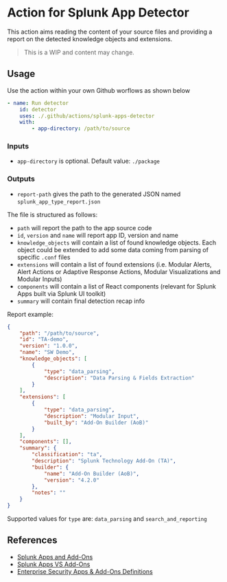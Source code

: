 # Action for Splunk App Detector
This action aims reading the content of your source files and providing a report on the detected knowledge objects and extensions.

> This is a WIP and content may change.

## Usage
Use the action within your own Github worflows as shown below
```yaml
- name: Run detector
    id: detector
    uses: ./.github/actions/splunk-apps-detector
    with:
        - app-directory: /path/to/source
```
### Inputs
* `app-directory` is optional. Default value: `./package`

### Outputs
* `report-path` gives the path to the generated JSON named `splunk_app_type_report.json`

The file is structured as follows:

* `path` will report the path to the app source code
* `id`, `version` and `name` will report app ID, version and name
* `knowledge_objects` will contain a list of found knowledge objects. Each object could be extended to add some data coming from parsing of specific `.conf` files
* `extensions` will contain a list of found extensions (i.e. Modular Alerts, Alert Actions or Adaptive Response Actions, Modular Visualizations and Modular Inputs)
* `components` will contain a list of React components (relevant for Splunk Apps built via Splunk UI toolkit)
* `summary` will contain final detection recap info

Report example:

```json
{
    "path": "/path/to/source",
    "id": "TA-demo",
    "version": "1.0.0",
    "name": "SW Demo",
    "knowledge_objects": [
        {
            "type": "data_parsing",
            "description": "Data Parsing & Fields Extraction"
        }
    ],
    "extensions": [
        {
            "type": "data_parsing",
            "description": "Modular Input",
            "built_by": "Add-On Builder (AoB)"
        }
    ],
    "components": [],
    "summary": {
        "classification": "ta",
        "description": "Splunk Technology Add-On (TA)",
        "builder": {
            "name": "Add-On Builder (AoB)",
            "version": "4.2.0"
        },
        "notes": ""
    }
}
```
Supported values for `type` are: `data_parsing` and `search_and_reporting`


## References
* [Splunk Apps and Add-Ons](https://www.splunk.com/en_us/blog/tips-and-tricks/what-are-splunk-apps-and-add-ons.html)
* [Splunk Apps VS Add-Ons](https://community.splunk.com/t5/Getting-Data-In/What-is-the-difference-between-apps-add-ons-and-TAs-and-where/m-p/253506)
* [Enterprise Security Apps & Add-Ons Definitions](https://dev.splunk.com/enterprise/docs/devtools/enterprisesecurity/abouttheessolution/)